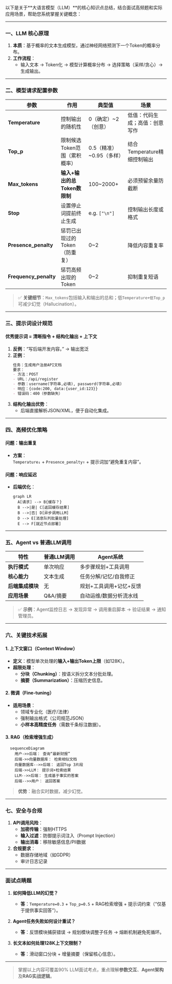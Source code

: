 以下是关于**大语言模型（LLM）**的核心知识点总结，结合面试高频题和实际应用场景，帮助您系统掌握关键概念：

---

### **一、LLM 核心原理**
1. **本质**：基于概率的文本生成模型，通过神经网络预测下一个Token的概率分布。
2. **工作流程**：
   - 输入文本 → Token化 → 模型计算概率分布 → 选择策略（采样/贪心）→ 生成输出。

---

### **二、模型请求配置参数**
| **参数**          | **作用**                          | **典型值**       | **场景**                     |
|-------------------|----------------------------------|------------------|-----------------------------|
| **Temperature**   | 控制输出的随机性                 | 0（确定）~2（创意） | 低值：代码生成；高值：创意写作 |
| **Top_p**         | 限制候选Token范围（累积概率）     | 0.5（精准）~0.95（多样） | 结合Temperature精细控制输出   |
| **Max_tokens**    | **输入+输出的总Token数限制**     | 100~2000+        | 必须预留余量防截断           |
| **Stop**          | 设置停止词提前终止生成            | e.g. `["\n"]`    | 控制输出长度或格式           |
| **Presence_penalty** | 惩罚已出现过的Token（防重复）    | 0~2              | 降低内容重复率               |
| **Frequency_penalty** | 惩罚高频出现的Token             | 0~2              | 抑制重复短语                 |

> ✅ **关键细节**：`Max_tokens`包括输入和输出的总和；低`Temperature+低Top_p`可减少幻觉（Hallucination）。

---

### **三、提示词设计规范**
#### **优秀提示词 = 清晰指令 + 结构化输出 + 上下文**
1. **反例**：“写后端开发内容。” → 输出宽泛  
2. **正例**：  
   ```markdown
   任务：生成用户注册API文档  
   要求：
   - 方法：POST  
   - URL：/api/register  
   - 参数：username(字符串,必填), password(字符串,必填)  
   - 响应：{code:200, data:{user_id:123}}  
   - 错误码：400（参数缺失）  
   ```
3. **结构化输出优势**：  
   - 后端直接解析JSON/XML，便于自动化集成。

---

### **四、高频优化策略**
#### **问题：输出重复**
- **方案**：  
  `Temperature↓` + `Presence_penalty↑` + 提示词加“避免重复内容”。

#### **问题：响应延迟**
- **后端优化**：  
  ```mermaid
  graph LR
    A[请求] --> B{缓存？}
    B -->|是| C[返回缓存结果]
    B -->|否| D[异步调用LLM]
    D --> E[消息队列批量处理]
    E --> F[就近节点部署]
  ```

---

### **五、Agent vs 普通LLM调用**
| **特性**         | 普通LLM调用               | Agent系统                |
|------------------|--------------------------|--------------------------|
| **执行模式**     | 单次响应                  | 多步骤规划+工具调用      |
| **核心能力**     | 文本生成                  | 任务分解/记忆/自我修正   |
| **后端集成模块** | 无                        | 规划+工具调用+记忆+反馈  |
| **应用场景**     | Q&A/摘要                  | 自动运维/数据分析流水线  |

> ✅ **示例**：Agent监控日志 → 发现异常 → 调用重启脚本 → 验证结果 → 通知管理员。

---

### **六、关键技术拓展**
#### 1. **上下文窗口（Context Window）**
- **定义**：模型单次处理的**输入+输出Token上限**（如128K）。  
- **超限处理**：  
  - **分块（Chunking）**：按语义拆分文本分批处理。  
  - **摘要（Summarization）**：压缩历史信息。

#### 2. **微调（Fine-tuning）**
- **适用场景**：  
  - 领域专业化（医疗/法律）  
  - 强制输出格式（公司规范JSON）  
  - **小样本高精度任务**（需数千条标注数据）。

#### 3. **RAG（检索增强生成）**
```mermaid
  sequenceDiagram
    用户->>后端： 查询“最新财报”
    后端->>向量数据库： 检索相似文档
    向量数据库-->>后端： 返回Top 3片段
    后端->>LLM： 提示词+检索结果
    LLM-->>后端： 生成基于事实的答案
    后端-->>用户： 返回答案
```
> **优势**：融合实时数据，减少幻觉。

---

### **七、安全与合规**
1. **API调用风险**：  
   - **加密传输**：强制HTTPS  
   - **输入过滤**：防御提示词注入（Prompt Injection）  
   - **输出消毒**：移除敏感信息/PII数据  
2. **合规要求**：  
   - 数据存储地域（如GDPR）  
   - 审计日志记录  

---

### **面试点睛题**
1. **如何降低LLM的幻觉？**  
   - **答**：`Temperature=0.3` + `Top_p=0.5` + RAG检索增强 + 提示词约束（“仅基于提供事实回答”）。  

2. **Agent任务失败如何设计重试？**  
   - **答**：反馈模块捕获错误 → 规划模块调整子任务 → 熔断机制避免死循环。

3. **长文本如何处理128K上下文限制？**  
   - **答**：滑动窗口分块 + 增量摘要（保留核心信息）。  

---

> 掌握以上内容可覆盖90% LLM面试考点，重点理解**参数交互**、**Agent架构**及**RAG实战逻辑**。